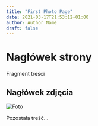 ```yaml
---
title: "First Photo Page"
date: 2021-03-17T21:53:12+01:00
author: Author Name
draft: false
---
```


# Nagłówek strony
Fragment treści

## Nagłówek zdjęcia
![Foto](https://placehold.it/1000x500)

Pozostała treść...
